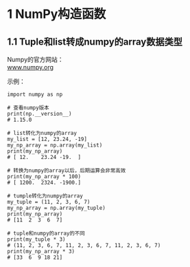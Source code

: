 # 1 NumPy构造函数

## 1.1 Tuple和list转成numpy的array数据类型

Numpy的官方网站：  
www.numpy.org

示例：

	import numpy as np
	
	# 查看numpy版本
	print(np.__version__)
	# 1.15.0
	
	# list转化为numpy的array
	my_list = [12, 23.24, -19]
	my_np_array = np.array(my_list)
	print(my_np_array)
	# [ 12.    23.24 -19.  ]
	
	# 转换为numpy的array以后，后期运算会非常高效
	print(my_np_array * 100)
	# [ 1200.  2324. -1900.]
	
	# tumple转化为numpy的array
	my_tuple = (11, 2, 3, 6, 7)
	my_np_array = np.array(my_tuple)
	print(my_np_array)
	# [11  2  3  6  7]
	
	# tuple和numpy的array的不同
	print(my_tuple * 3)
	# (11, 2, 3, 6, 7, 11, 2, 3, 6, 7, 11, 2, 3, 6, 7)
	print(my_np_array * 3)
	# [33  6  9 18 21]


